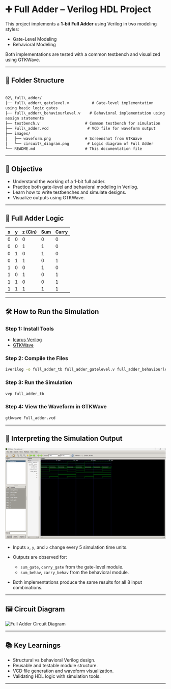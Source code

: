 

# ➕ Full Adder – Verilog HDL Project

This project implements a **1-bit Full Adder** using Verilog in two modeling styles:

- Gate-Level Modeling
- Behavioral Modeling

Both implementations are tested with a common testbench and visualized using GTKWave.

---

## 📁 Folder Structure

```

02\_full\_adder/
├── full\_adder\_gatelevel.v          # Gate-level implementation using basic logic gates
├── full\_adder\_behaviourlevel.v    # Behavioral implementation using assign statements
├── testbench.v                    # Common testbench for simulation
├── Full\_adder.vcd                 # VCD file for waveform output
├── images/
│   ├── waveform.png               # Screenshot from GTKWave
│   └── circuit\_diagram.png        # Logic diagram of Full Adder
└── README.md                      # This documentation file

````

---

## 🎯 Objective

- Understand the working of a 1-bit full adder.
- Practice both gate-level and behavioral modeling in Verilog.
- Learn how to write testbenches and simulate designs.
- Visualize outputs using GTKWave.

---

## 🧠 Full Adder Logic

| x | y | z (Cin) | Sum | Carry |
|---|---|----------|-----|--------|
| 0 | 0 |   0      |  0  |   0    |
| 0 | 0 |   1      |  1  |   0    |
| 0 | 1 |   0      |  1  |   0    |
| 0 | 1 |   1      |  0  |   1    |
| 1 | 0 |   0      |  1  |   0    |
| 1 | 0 |   1      |  0  |   1    |
| 1 | 1 |   0      |  0  |   1    |
| 1 | 1 |   1      |  1  |   1    |

---

## 🛠️ How to Run the Simulation

### Step 1: Install Tools

- [Icarus Verilog](https://steveicarus.github.io/iverilog/)
- [GTKWave](http://gtkwave.sourceforge.net/)

### Step 2: Compile the Files

```bash
iverilog -o full_adder_tb full_adder_gatelevel.v full_adder_behaviourlevel.v testbench.v
````

### Step 3: Run the Simulation

```bash
vvp full_adder_tb
```

### Step 4: View the Waveform in GTKWave

```bash
gtkwave Full_adder.vcd
```

---

## 🧪 Interpreting the Simulation Output

![GTKWave Screenshot](images/waveform.png)

* Inputs `x`, `y`, and `z` change every 5 simulation time units.
* Outputs are observed for:

  * `sum_gate`, `carry_gate` from the gate-level module.
  * `sum_behav`, `carry_behav` from the behavioral module.
* Both implementations produce the same results for all 8 input combinations.

---

## 🖼️ Circuit Diagram

![Full Adder Circuit Diagram](images/circuit_diagram.png)

---

## 📚 Key Learnings

* Structural vs behavioral Verilog design.
* Reusable and testable module structure.
* VCD file generation and waveform visualization.
* Validating HDL logic with simulation tools.

---

